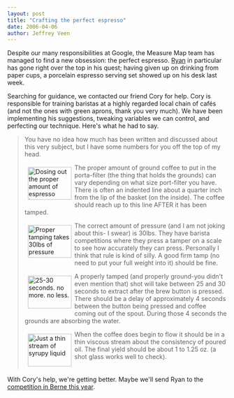 ```yaml
--- 
layout: post
title: "Crafting the perfect espresso"
date: 2006-04-06
author: Jeffrey Veen
---
```

Despite our many responsibilities at Google, the Measure Map team has managed to find a new obsession: the perfect espresso. <a href="http://www.fivesevensix.com/">Ryan</a> in particular has gone right over the top in his quest; having given up on drinking from paper cups, a porcelain espresso serving set showed up on his desk last week.

Searching for guidance, we contacted our friend Cory for help. Cory is responsible for training baristas at a highly regarded local chain of caf&eacute;s (and not the ones with green aprons, thank you very much). We have been implementing his suggestions, tweaking variables we can control, and perfecting our technique. Here's what he had to say.

<blockquote>
You have no idea how much has been written and discussed about this very subject, but I have some numbers for you off the top of my head.

<a href="http://www.flickr.com/photos/veen/124378288/" title="Photo Sharing"><img src="http://static.flickr.com/43/124378288_efbf301f86_t.jpg" width="100" height="75" alt="Dosing out the proper amount of espresso beans" style="float:left; margin: 7px;" /></a>The proper amount of ground coffee to put in the porta-filter (the thing that holds the grounds) can vary depending on what size port-filter you have. There is often an indented line about a quarter inch from the lip of the basket (on the inside). The coffee should reach up to this line AFTER it has been tamped. <br clear="all" />

<a href="http://www.flickr.com/photos/veen/124379116/" title="Photo Sharing"><img src="http://static.flickr.com/37/124379116_4d863430bb_t.jpg" width="100" height="75" alt="Proper tamping takes 30lbs of pressure"  style="float:left; margin: 7px;" /></a>The correct amount of pressure (and I am not joking about this- I swear) is 30lbs. They have barista competitions where they press a tamper on a scale to see how accurately they can press. Personally I think that rule is kind of silly. A good firm tamp (no need to put your full weight into it) should be fine.<br clear="all" />

<a href="http://www.flickr.com/photos/veen/124379959/" title="Photo Sharing"><img src="http://static.flickr.com/53/124379959_6a065e3c0c_t.jpg" width="100" height="75" alt="25-30 seconds. no more. no less." style="float:left; margin: 7px;" /></a>A properly tamped (and properly ground-you didn't even mention that) shot will take between 25 and 30 seconds to extract after the brew button is pressed. There should be a delay of approximately 4 seconds between the button being pressed and coffee coming out of the spout. During those 4 seconds the grounds are absorbing the water. <br clear="all" />

<a href="http://www.flickr.com/photos/veen/124380316/" title="Photo Sharing"><img src="http://static.flickr.com/44/124380316_088333ea6b_t.jpg" width="100" height="75" alt="Just a thin stream of syrupy liquid" style="float:left; margin: 7px;" /></a> When the coffee does begin to flow it should be in a thin viscous stream about
the consistency of poured oil. The final yield should be about 1 to 1.25
oz. (a shot glass works well to check).<br clear="all" />
</blockquote>

With Cory's help, we're getting better. Maybe we'll send Ryan to the <a href="http://www.worldbaristachampionship.com/default.htm">competition in Berne this year</a>. 
&#8203;